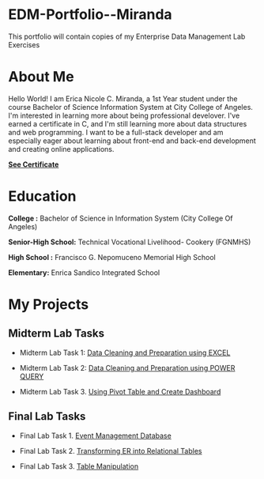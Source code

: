 # EDM-Portfolio--Miranda
This portfolio will contain copies of my Enterprise Data Management Lab Exercises

# About Me
Hello World! I am Erica Nicole C. Miranda, a 1st Year student under the course Bachelor of Science Information System at City College of Angeles. 
I'm interested in learning more about being professional develover.  I've earned a certificate in C, and I'm still learning more about data structures and web programming.  I want to be a full-stack developer and am especially eager about learning about front-end and back-end development and creating online applications.

[**See Certificate**](Certificate/Erica%20NicoleMiranda-Fundamentals%20of%20-certificate.pdf)

# Education

**College :** Bachelor of Science in Information System (City College Of Angeles)

**Senior-High School:** Technical Vocational Livelihood- Cookery (FGNMHS) 

**High School :** Francisco G. Nepomuceno Memorial High School

**Elementary:** Enrica Sandico Integrated School

# My Projects

## Midterm Lab Tasks ##
- Midterm Lab Task 1: [Data Cleaning and Preparation using EXCEL](https://github.com/itscole05/EDM-Portfolio--Miranda/tree/da1bc922b0fa8f7b343577ddfa0621bd35e1e1f3/Midterm%20Lab%20Task%201)

- Midterm Lab Task 2: [Data Cleaning and Preparation using POWER QUERY](https://github.com/itscole05/EDM-Portfolio--Miranda/tree/da1bc922b0fa8f7b343577ddfa0621bd35e1e1f3/Midterm%20Lab%20Task%202)

- Midterm Lab Task 3. [Using Pivot Table and Create Dashboard](https://github.com/itscole05/EDM-Portfolio--Miranda/tree/itscoley/Midterm%20Lab%20Task%203)

## Final Lab Tasks ##

- Final Lab Task 1. [Event Management Database](https://github.com/itscole05/EDM-Portfolio--Miranda/tree/main/Final%20Task%201)
  
- Final Lab Task 2. [Transforming ER into Relational Tables](https://github.com/itscole05/EDM-Portfolio--Miranda/tree/main/Final%20Task%202)

- Final Lab Task 3. [Table Manipulation](https://github.com/itscole05/EDM-Portfolio--Miranda/blob/main/Final%20Task%203/README.md)
